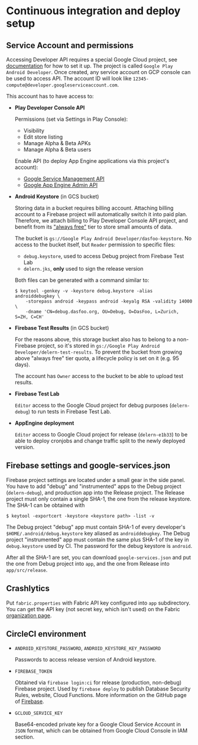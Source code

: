 # Continuous integration and deploy setup

## Service Account and permissions

Accessing Developer API requires a special Google Cloud project, see
[documentation](https://developers.google.com/android-publisher/getting_started)
for how to set it up. The project is called `Google Play Android Developer`.
Once created, any service account on GCP console can be used to access API. The
account ID will look like `12345-compute@developer.googleserviceaccount.com`.

This account has to have access to:

* **Play Developer Console API**

  Permissions (set via Settings in Play Console):

  - Visibility
  - Edit store listing
  - Manage Alpha & Beta APKs
  - Manage Alpha & Beta users

  Enable API (to deploy App Engine applications via this project's account):

  - [Google Service Management API](https://console.developers.google.com/apis/api/servicemanagement.googleapis.com/)
  - [Google App Engine Admin API](https://console.developers.google.com/apis/api/appengine.googleapis.com/)

* **Android Keystore** (in GCS bucket)

  Storing data in a bucket requires billing account. Attaching billing account
  to a Firebase project will automatically switch it into paid plan. Therefore,
  we attach billing to Play Developer Console API project, and benefit from its
  ["always free"](https://cloud.google.com/free/docs/always-free-usage-limits)
  tier to store small amounts of data.

  The bucket is `gs://Google Play Android Developer/dasfoo-keystore`.
  No access to the bucket itself, but `Reader` permission to specific files:

  - `debug.keystore`, used to access Debug project from Firebase Test Lab
  - `delern.jks`, **only** used to sign the release version

  Both files can be generated with a command similar to:

  ```shell
  $ keytool -genkey -v -keystore debug.keystore -alias androiddebugkey \
      -storepass android -keypass android -keyalg RSA -validity 14000 \
      -dname 'CN=debug.dasfoo.org, OU=Debug, O=DasFoo, L=Zurich, S=ZH, C=CH'
  ```

* **Firebase Test Results** (in GCS bucket)

  For the reasons above, this storage bucket also has to belong to a
  non-Firebase project, so it's stored in
  `gs://Google Play Android Developer/delern-test-results`. To prevent the
  bucket from growing above "always free" tier quota, a lifecycle policy is set
  on it (e.g. 95 days).

  The account has `Owner` access to the bucket to be able to upload test
  results.

* **Firebase Test Lab**

  `Editor` access to the Google Cloud project for debug purposes
  (`delern-debug`) to run tests in Firebase Test Lab.

* **AppEngine deployment**

  `Editor` access to Google Cloud project for release (`delern-e1b33`) to be
  able to deploy cronjobs and change traffic split to the newly deployed
  version.

## Firebase settings and google-services.json

Firebase project settings are located under a small gear in the side panel.
You have to add "debug" and "instrumented" apps to the Debug project
(`delern-debug`), and production app into the Release project. The Release
project must only contain a single SHA-1, the one from the release keystore. The
SHA-1 can be obtained with

```shell
$ keytool -exportcert -keystore <keystore path> -list -v
```

The Debug project "debug" app must contain SHA-1 of every developer's
`$HOME/.android/debug.keystore` key aliased as `androiddebugkey`. The Debug
project "instrumented" app must contain the same plus SHA-1 of the key in
`debug.keystore` used by CI. The password for the debug keystore is `android`.

After all the SHA-1 are set, you can download `google-services.json` and put the
one from Debug project into `app`, and the one from Release into
`app/src/release`.

## Crashlytics

Put `fabric.properties` with Fabric API key configured into `app` subdirectory.
You can get the API key (not secret key, which isn't used) on the Fabric
[organization page](https://www.fabric.io/settings/organizations).

## CircleCI environment

* `ANDROID_KEYSTORE_PASSWORD`, `ANDROID_KEYSTORE_KEY_PASSWORD`

  Passwords to access release version of Android keystore.

* `FIREBASE_TOKEN`

  Obtained via `firebase login:ci` for release (production, non-debug) Firebase
  project. Used by `firebase deploy` to publish Database Security Rules,
  website, Cloud Functions. More information on the GitHub page of
  [Firebase](https://github.com/firebase/firebase-tools#using-with-ci-systems).

* `GCLOUD_SERVICE_KEY`

  Base64-encoded private key for a Google Cloud Service Account in `JSON`
  format, which can be obtained from Google Cloud Console in IAM section.
